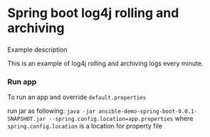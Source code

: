 # Spring boot log4j rolling and archiving

###
Example description

This is an example of log4j rolling and archiving logs every minute.

### Run app
To run an app and override `default.properties`

run jar as following: `java -jar ansible-demo-spring-boot-0.0.1-SNAPSHOT.jar --spring.config.location=app.properties`
where `spring.config.location` is a location for property file
